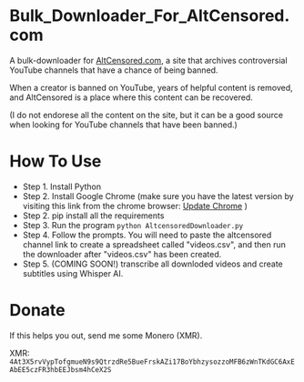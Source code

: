 # Bulk_Downloader_For_AltCensored.com

A bulk-downloader for [AltCensored.com](https://altcensored.com/), a site that archives controversial YouTube channels that have a chance of being banned. 

When a creator is banned on YouTube, years of helpful content is removed, and AltCensored is a place where this content can be recovered.

(I do not endorese all the content on the site, but it can be a good source when looking for YouTube channels that have been banned.)

# How To Use

* Step 1. Install Python
* Step 2. Install Google Chrome (make sure you have the latest version by visiting this link from the chrome browser: [Update Chrome](chrome://settings/help) )
* Step 2. pip install all the requirements
* Step 3. Run the program `python AltcensoredDownloader.py`
* Step 4. Follow the prompts. You will need to paste the altcensored channel link to create a spreadsheet called "videos.csv", and then run the downloader after "videos.csv" has been created.
* Step 5. (COMING SOON!) transcribe all downloded videos and create subtitles using Whisper AI.

# Donate
If this helps you out, send me some Monero (XMR). 

XMR: `4At3X5rvVypTofgmueN9s9QtrzdRe5BueFrskAZi17BoYbhzysozzoMFB6zWnTKdGC6AxEAbEE5czFR3hbEEJbsm4hCeX2S`
